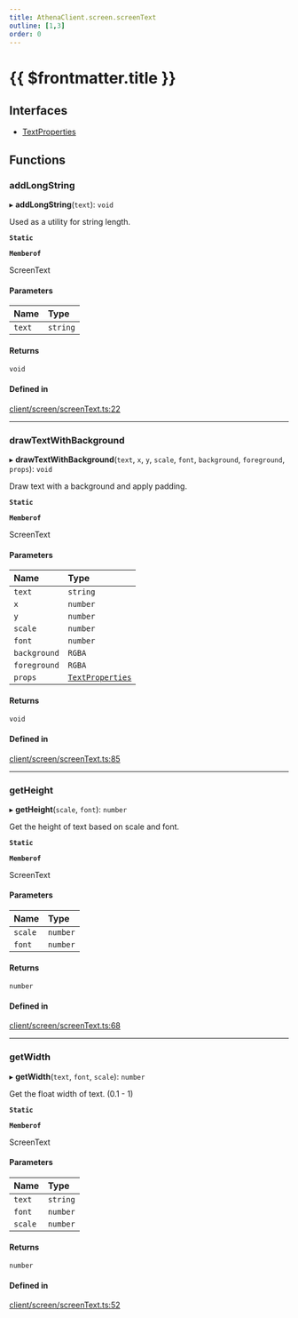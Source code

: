 ```yaml
---
title: AthenaClient.screen.screenText
outline: [1,3]
order: 0
---
```


# {{ $frontmatter.title }}


## Interfaces

- [TextProperties](../interfaces/client_screen_screenText_TextProperties.md)

## Functions

### addLongString

▸ **addLongString**(`text`): `void`

Used as a utility for string length.

**`Static`**

**`Memberof`**

ScreenText

#### Parameters

| Name | Type |
| :------ | :------ |
| `text` | `string` |

#### Returns

`void`

#### Defined in

[client/screen/screenText.ts:22](https://github.com/Stuyk/altv-athena/blob/9c488f0/src/core/client/screen/screenText.ts#L22)

___

### drawTextWithBackground

▸ **drawTextWithBackground**(`text`, `x`, `y`, `scale`, `font`, `background`, `foreground`, `props`): `void`

Draw text with a background and apply padding.

**`Static`**

**`Memberof`**

ScreenText

#### Parameters

| Name | Type |
| :------ | :------ |
| `text` | `string` |
| `x` | `number` |
| `y` | `number` |
| `scale` | `number` |
| `font` | `number` |
| `background` | `RGBA` |
| `foreground` | `RGBA` |
| `props` | [`TextProperties`](../interfaces/client_screen_screenText_TextProperties.md) |

#### Returns

`void`

#### Defined in

[client/screen/screenText.ts:85](https://github.com/Stuyk/altv-athena/blob/9c488f0/src/core/client/screen/screenText.ts#L85)

___

### getHeight

▸ **getHeight**(`scale`, `font`): `number`

Get the height of text based on scale and font.

**`Static`**

**`Memberof`**

ScreenText

#### Parameters

| Name | Type |
| :------ | :------ |
| `scale` | `number` |
| `font` | `number` |

#### Returns

`number`

#### Defined in

[client/screen/screenText.ts:68](https://github.com/Stuyk/altv-athena/blob/9c488f0/src/core/client/screen/screenText.ts#L68)

___

### getWidth

▸ **getWidth**(`text`, `font`, `scale`): `number`

Get the float width of text. (0.1 - 1)

**`Static`**

**`Memberof`**

ScreenText

#### Parameters

| Name | Type |
| :------ | :------ |
| `text` | `string` |
| `font` | `number` |
| `scale` | `number` |

#### Returns

`number`

#### Defined in

[client/screen/screenText.ts:52](https://github.com/Stuyk/altv-athena/blob/9c488f0/src/core/client/screen/screenText.ts#L52)
